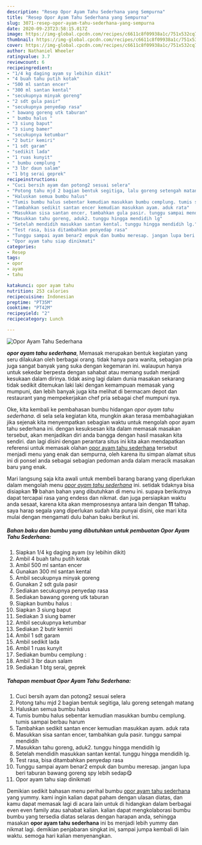 ```yaml
---
description: "Resep Opor Ayam Tahu Sederhana yang Sempurna"
title: "Resep Opor Ayam Tahu Sederhana yang Sempurna"
slug: 3071-resep-opor-ayam-tahu-sederhana-yang-sempurna
date: 2020-09-23T23:58:15.017Z
image: https://img-global.cpcdn.com/recipes/c6611c8f09938a1c/751x532cq70/opor-ayam-tahu-sederhana-foto-resep-utama.jpg
thumbnail: https://img-global.cpcdn.com/recipes/c6611c8f09938a1c/751x532cq70/opor-ayam-tahu-sederhana-foto-resep-utama.jpg
cover: https://img-global.cpcdn.com/recipes/c6611c8f09938a1c/751x532cq70/opor-ayam-tahu-sederhana-foto-resep-utama.jpg
author: Nathaniel Wheeler
ratingvalue: 3.7
reviewcount: 6
recipeingredient:
- "1/4 kg daging ayam sy lebihin dikit"
- "4 buah tahu putih kotak"
- "500 ml santan encer"
- "300 ml santan kental"
- "secukupnya minyak goreng"
- "2 sdt gula pasir"
- "secukupnya penyedap rasa"
- " bawang goreng utk taburan"
- " bumbu halus "
- "3 siung baput"
- "3 siung bamer"
- "secukupnya ketumbar"
- "2 butir kemiri"
- "1 sdt garam"
- "sedikit lada"
- "1 ruas kunyit"
- " bumbu cemplung "
- "3 lbr daun salam"
- "1 btg serai geprek"
recipeinstructions:
- "Cuci bersih ayam dan potong2 sesuai selera"
- "Potong tahu mjd 2 bagian bentuk segitiga, lalu goreng setengah matang"
- "Haluskan semua bumbu halus"
- "Tumis bumbu halus sebentar kemudian masukkan bumbu cemplung. tumis sampai berbau harum"
- "Tambahkan sedikit santan encer kemudian masukkan ayam. aduk rata"
- "Masukkan sisa santan encer, tambahkan gula pasir. tunggu sampai mendidih"
- "Masukkan tahu goreng, aduk2. tunggu hingga mendidih lg"
- "Setelah mendidih masukkan santan kental. tunggu hingga mendidih lg."
- "Test rasa, bisa ditambahkan penyedap rasa"
- "Tunggu sampai ayam benar2 empuk dan bumbu meresap. jangan lupa beri taburan bawang goreng spy lebih sedap😋"
- "Opor ayam tahu siap dinikmati"
categories:
- Resep
tags:
- opor
- ayam
- tahu

katakunci: opor ayam tahu 
nutrition: 253 calories
recipecuisine: Indonesian
preptime: "PT35M"
cooktime: "PT42M"
recipeyield: "2"
recipecategory: Lunch

---
```



![Opor Ayam Tahu Sederhana](https://img-global.cpcdn.com/recipes/c6611c8f09938a1c/751x532cq70/opor-ayam-tahu-sederhana-foto-resep-utama.jpg)

<b><i>opor ayam tahu sederhana</i></b>, Memasak merupakan bentuk kegiatan yang seru dilakukan oleh berbagai orang. tidak hanya para wanita, sebagian pria juga sangat banyak yang suka dengan kegemaran ini. walaupun hanya untuk sekedar berpesta dengan sahabat atau memang sudah menjadi kesukaan dalam dirinya. tidak asing lagi dalam dunia masakan sekarang tidak sedikit ditemukan laki laki dengan kemampuan memasak yang mumpuni, dan lebih banyak juga kita melihat di bermacam depot dan restaurant yang mempekerjakan chef pria sebagai chef mumpuni nya.

Oke, kita kembali ke pembahasan bumbu hidangan <i>opor ayam tahu sederhana</i>. di sela sela kegiatan kita, mungkin akan terasa membahagiakan jika sejenak kita menyempatkan sebagian waktu untuk mengolah opor ayam tahu sederhana ini. dengan kesuksesan kita dalam memasak masakan tersebut, akan menjadikan diri anda bangga dengan hasil masakan kita sendiri. dan lagi disini dengan perantara situs ini kita akan mendapatkan referensi untuk memasak olahan <u>opor ayam tahu sederhana</u> tersebut menjadi menu yang enak dan sempurna, oleh karena itu simpan alamat situs ini di ponsel anda sebagai sebagian pedoman anda dalam meracik masakan baru yang enak.




Mari langsung saja kita awali untuk membeli barang barang yang diperlukan dalam mengolah menu <u><i>opor ayam tahu sederhana</i></u> ini. setidak tidaknya bisa disiapkan <b>19</b> bahan bahan yang dibutuhkan di menu ini. supaya berikutnya dapat tercapai rasa yang endess dan nikmat. dan juga persiapkan waktu anda sesaat, karena kita akan memprosesnya antara lain dengan <b>11</b> tahap. saya harap segala yang diperlukan sudah kita punyai disini, oke mari kita mulai dengan mengamati dulu bahan baku berikut ini.

<!--inarticleads1-->

##### Bahan baku dan bumbu yang dibutuhkan untuk pembuatan Opor Ayam Tahu Sederhana:

1. Siapkan 1/4 kg daging ayam (sy lebihin dikit)
1. Ambil 4 buah tahu putih kotak
1. Ambil 500 ml santan encer
1. Gunakan 300 ml santan kental
1. Ambil secukupnya minyak goreng
1. Gunakan 2 sdt gula pasir
1. Sediakan secukupnya penyedap rasa
1. Sediakan  bawang goreng utk taburan
1. Siapkan  bumbu halus :
1. Siapkan 3 siung baput
1. Sediakan 3 siung bamer
1. Ambil secukupnya ketumbar
1. Sediakan 2 butir kemiri
1. Ambil 1 sdt garam
1. Ambil sedikit lada
1. Ambil 1 ruas kunyit
1. Sediakan  bumbu cemplung :
1. Ambil 3 lbr daun salam
1. Sediakan 1 btg serai, geprek




<!--inarticleads2-->

##### Tahapan membuat Opor Ayam Tahu Sederhana:

1. Cuci bersih ayam dan potong2 sesuai selera
1. Potong tahu mjd 2 bagian bentuk segitiga, lalu goreng setengah matang
1. Haluskan semua bumbu halus
1. Tumis bumbu halus sebentar kemudian masukkan bumbu cemplung. tumis sampai berbau harum
1. Tambahkan sedikit santan encer kemudian masukkan ayam. aduk rata
1. Masukkan sisa santan encer, tambahkan gula pasir. tunggu sampai mendidih
1. Masukkan tahu goreng, aduk2. tunggu hingga mendidih lg
1. Setelah mendidih masukkan santan kental. tunggu hingga mendidih lg.
1. Test rasa, bisa ditambahkan penyedap rasa
1. Tunggu sampai ayam benar2 empuk dan bumbu meresap. jangan lupa beri taburan bawang goreng spy lebih sedap😋
1. Opor ayam tahu siap dinikmati




Demikian sedikit bahasan menu perihal bumbu <u>opor ayam tahu sederhana</u> yang yummy. kami ingin kalian dapat paham dengan ulasan diatas, dan kamu dapat memasak lagi di acara lain untuk di hidangkan dalam berbagai even even family atau sahabat kalian. kalian dapat mengkolaborasi bumbu bumbu yang tersedia diatas selaras dengan harapan anda, sehingga masakan <b>opor ayam tahu sederhana</b> ini bs menjadi lebih yummy dan nikmat lagi. demikian penjabaran singkat ini, sampai jumpa kembali di lain waktu. semoga hari kalian menyenangkan.
